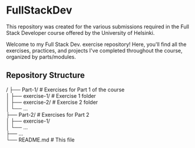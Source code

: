 # FullStackDev

This repository was created for the various submissions required in the Full Stack Developer course offered by the University of Helsinki.

Welcome to my Full Stack Dev. exercise repository! Here, you'll find all the exercises, practices, and projects I've completed throughout the course, organized by parts/modules.

## Repository Structure

/
├── Part-1/ # Exercises for Part 1 of the course  
│ ├── exercise-1/ # Exercise 1 folder  
│ ├── exercise-2/ # Exercise 2 folder  
│ └── ...  
├── Part-2/ # Exercises for Part 2  
│ ├── exercise-1/  
│ └── ...  
├── ...  
└── README.md # This file
